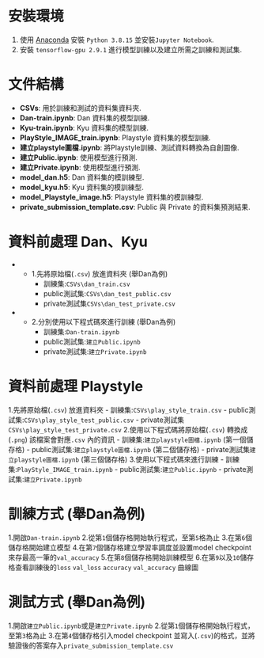 # 安裝環境
1. 使用 [Anaconda](https://www.anaconda.com/download) 安裝 `Python 3.8.15` 並安裝`Jupyter Notebook`.
2. 安裝 `tensorflow-gpu 2.9.1` 進行模型訓練以及建立所需之訓練和測試集.

# 文件結構

- **CSVs**: 用於訓練和測試的資料集資料夾.
- **Dan-train.ipynb**: Dan 資料集的模型訓練.
- **Kyu-train.ipynb**: Kyu 資料集的模型訓練.
- **PlayStyle_IMAGE_train.ipynb**: Playstyle 資料集的模型訓練.
- **建立playstyle圖檔.ipynb**: 將Playstyle訓練、測試資料轉換為自創圖像.
- **建立Public.ipynb**: 使用模型進行預測.
- **建立Private.ipynb**: 使用模型進行預測.
- **model_dan.h5**: Dan 資料集的模訓練型.
- **model_kyu.h5**: Kyu 資料集的模訓練型.
- **model_Playstyle_image.h5**: Playstyle 資料集的模訓練型.
- **private_submission_template.csv**: Public 與 Private 的資料集預測結果.

# 資料前處理 Dan、Kyu

- * 1.先將原始檔(`.csv`) 放進資料夾 (舉Dan為例)
    - 訓練集:`CSVs\dan_train.csv`
    - public測試集:`CSVs\dan_test_public.csv`
    - private測試集`CSVs\dan_test_private.csv`
- * 2.分別使用以下程式碼來進行訓練 (舉Dan為例)
    - 訓練集:`Dan-train.ipynb`
    - public測試集:`建立Public.ipynb`
    - private測試集:`建立Private.ipynb`

# 資料前處理 Playstyle

1.先將原始檔(`.csv`) 放進資料夾
    - 訓練集:`CSVs\play_style_train.csv`
    - public測試集:`CSVs\play_style_test_public.csv`
    - private測試集`CSVs\play_style_test_private.csv`
2.使用以下程式碼將原始檔(`.csv`) 轉換成(`.png`) 該檔案會對應`.csv` 內的資訊
    - 訓練集:`建立playstyle圖檔.ipynb` (第一個儲存格)
    - public測試集:`建立playstyle圖檔.ipynb` (第二個儲存格)
    - private測試集`建立playstyle圖檔.ipynb` (第三個儲存格)
3.使用以下程式碼來進行訓練
    - 訓練集:`PlayStyle_IMAGE_train.ipynb`
    - public測試集:`建立Public.ipynb`
    - private測試集:`建立Private.ipynb`

# 訓練方式 (舉Dan為例)

1.開啟`Dan-train.ipynb`
2.從第`1`個儲存格開始執行程式，至第`5`格為止
3.在第`6`個儲存格開始建立模型
4.在第`7`個儲存格建立學習率調度並設置model checkpoint 來存最高一筆的`val_accuracy`
5.在第`8`個儲存格開始訓練模型
6.在第`9`以及`10`儲存格查看訓練後的`loss` `val_loss` `accuracy` `val_accuracy` 曲線圖

# 測試方式 (舉Dan為例)

1.開啟`建立Public.ipynb`或是`建立Private.ipynb`
2.從第`1`個儲存格開始執行程式，至第`3`格為止
3.在第`4`個儲存格引入model checkpoint 並寫入(`.csv`)的格式，並將驗證後的答案存入`private_submission_template.csv`